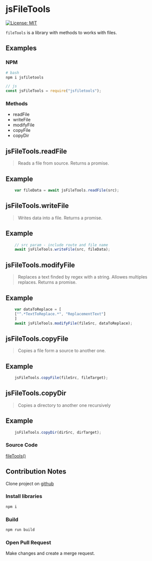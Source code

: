 # jsFileTools
[![License: MIT](https://img.shields.io/badge/License-MIT-yellow.svg?style=flat-square)](LICENSE)

`fileTools` 
is a library with methods to works with files.

## Examples

### NPM
```bash
# bash
npm i jsfiletools
```

```js
// js
const jsFileTools = require("jsfiletools");
```

### Methods

- readFile
- writeFile
- modifyFile
- copyFile
- copyDir

## jsFileTools.readFile

> Reads a file from source. Returns a promise.


## Example

```javascript
    var fileData = await jsFileTools.readFile(src);
```

## jsFileTools.writeFile

> Writes data into a file. Returns a promise. 


## Example

```javascript
    // src param - include route and file name
    await jsFileTools.writeFile(src, fileData);
```

## jsFileTools.modifyFile

> Replaces a text finded by regex with a string. Allowes multiples replaces. Returns a promise.


## Example

```javascript
    var dataToReplace = [
    ["^.*TextToReplace.*", "ReplacementText"]
    ]
    await jsFileTools.modifyFile(fileSrc, dataToReplace);
```

## jsFileTools.copyFile

> Copies a file form a source to another one.


## Example

```javascript
    jsFileTools.copyFile(fileSrc, fileTarget);
```

## jsFileTools.copyDir

> Copies a directory to another one recursively


## Example

```javascript
    jsFileTools.copyDir(dirSrc, dirTarget);
```

### Source Code
[fileTools()](https://github.com/Jazhann/jsfiletools)

## Contribution Notes
Clone project on [github](https://github.com/Jazhann/fileTools)
### Install libraries
```bash
npm i
```

### Build 
```bash
npm run build
```

### Open Pull Request
Make changes and create a merge request.
